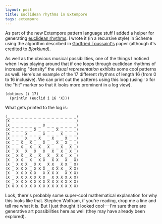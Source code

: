 ```yaml
---
layout: post
title: Euclidean rhythms in Extempore
tags: extempore
---
```


As part of the new Extempore pattern language stuff I added a helper for
generating [euclidean rhythms](https://en.wikipedia.org/wiki/Euclidean_rhythm).
I wrote it (in a recursive style) in Scheme using the algorithm described in
[Godfried
Toussaint's](http://cgm.cs.mcgill.ca/~godfried/publications/banff-extended.pdf)
paper (although it's credited to _Bjorklund_).

As well as the obvious musical possibilities, one of the things I noticed when I
was playing around that if one loops through euclidean rhythms of increasing
"density" the _visual representation_ exhibits some cool patterns as well.
Here's an example of the 17 different rhythms of length 16 (from 0 to 16
inclusive). We can print out the patterns using this loop (using `'X` for the
"hit" marker so that it looks more prominent in a log view).

```xtlang
(dotimes (i 17)
  (println (euclid i 16 'X)))
```

What gets printed to the log is:

```text
(_ _ _ _ _ _ _ _ _ _ _ _ _ _ _ _)
(X _ _ _ _ _ _ _ _ _ _ _ _ _ _ _)
(X _ _ _ _ _ _ _ X _ _ _ _ _ _ _)
(X _ _ _ _ _ X _ _ _ _ X _ _ _ _)
(X _ _ _ X _ _ _ X _ _ _ X _ _ _)
(X _ _ _ X _ _ X _ _ X _ _ X _ _)
(X _ _ X _ X _ _ X _ _ X _ X _ _)
(X _ _ X _ X _ X _ X _ _ X _ X _)
(X _ X _ X _ X _ X _ X _ X _ X _)
(X _ X X _ X _ X _ X _ X X _ X _)
(X _ X X _ X _ X X _ X X _ X _ X)
(X _ X X X _ X X _ X X _ X X _ X)
(X _ X X X _ X X X _ X X X _ X X)
(X _ X X X X X _ X X X X _ X X X)
(X _ X X X X X X X _ X X X X X X)
(X _ X X X X X X X X X X X X X X)
(X X X X X X X X X X X X X X X X)
```

Look, there's probably some super-cool mathematical explanation for why this
looks like that. Stephen Wolfram, if you're reading, drop me a line and tell me
what it is. But I just thought it looked cool---I'm sure there are generative
art possibilities here as well (they may have already been explored).
